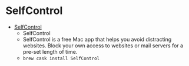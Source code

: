 # SelfControl
- [SelfControl](https://selfcontrolapp.com/)
  -  SelfControl
  - SelfControl is a free Mac app that helps you avoid distracting websites. Block your own access to websites or mail servers for a pre-set length of time.
  - `brew cask install SelfControl`
